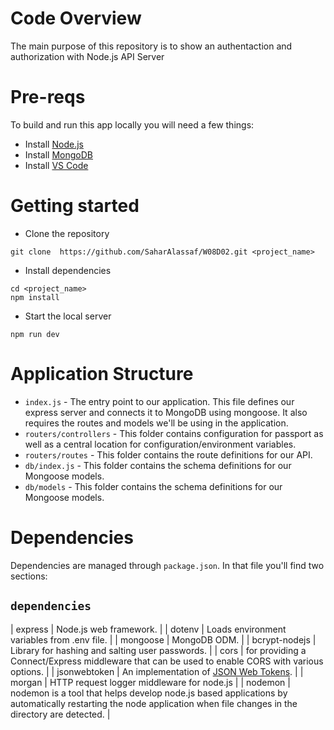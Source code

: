 # Code Overview
The main purpose of this repository is to show an authentaction and authorization with Node.js API Server 

# Pre-reqs
To build and run this app locally you will need a few things:
- Install [Node.js](https://nodejs.org/en/)
- Install [MongoDB](https://docs.mongodb.com/manual/installation/)
- Install [VS Code](https://code.visualstudio.com/)

# Getting started
- Clone the repository
```
git clone  https://github.com/SaharAlassaf/W08D02.git <project_name>
```
- Install dependencies
```
cd <project_name>
npm install
```
- Start the local server
```
npm run dev
```

# Application Structure

- `index.js` - The entry point to our application. This file defines our express server and connects it to MongoDB using mongoose. It also requires the routes and models we'll be using in the application.
- `routers/controllers` - This folder contains configuration for passport as well as a central location for configuration/environment variables.
- `routers/routes` - This folder contains the route definitions for our API.
- `db/index.js` - This folder contains the schema definitions for our Mongoose models.
- `db/models` - This folder contains the schema definitions for our Mongoose models.

# Dependencies
Dependencies are managed through `package.json`.
In that file you'll find two sections:

## `dependencies`
| express                         | Node.js web framework.                                                |
| dotenv                          | Loads environment variables from .env file.                            |
| mongoose                        | MongoDB ODM.                                                          |
| bcrypt-nodejs                   | Library for hashing and salting user passwords.                       |
| cors                           |  for providing a Connect/Express middleware that can be used to enable CORS with various options.                                                      |
| jsonwebtoken                   | An implementation of [JSON Web Tokens](https://datatracker.ietf.org/doc/html/rfc7519).                       |
| morgan                        | HTTP request logger middleware for node.js                                                          |
| nodemon                        | nodemon is a tool that helps develop node.js based applications by automatically restarting the node application when file changes in the directory are detected.                                                          |


